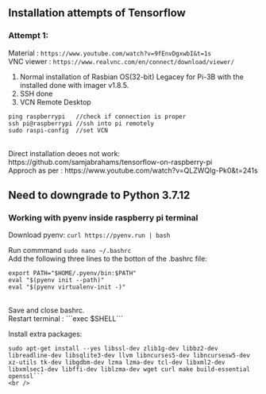 ## Installation attempts of Tensorflow

### Attempt 1:

Material   : ```https://www.youtube.com/watch?v=9fEnvDgxwbI&t=1s``` <br />
VNC viewer : ```https://www.realvnc.com/en/connect/download/viewer/```
  1. Normal installation of Rasbian OS(32-bit) Legacey for Pi-3B with the installed done with imager v1.8.5.
  2. SSH done 
  3. VCN Remote Desktop

```
ping raspberrypi   //check if connection is proper
ssh pi@raspberrypi //ssh into pi remotely
sudo raspi-config  //set VCN
```
<br />
Direct installation deoes not work: https://github.com/samjabrahams/tensorflow-on-raspberry-pi
<br />
Approch as per : https://www.youtube.com/watch?v=QLZWQlg-Pk0&t=241s <br />

## Need to downgrade to Python 3.7.12

### Working with pyenv inside raspberry pi terminal

Download pyenv: ```curl https://pyenv.run | bash``` <br />

Run commmand ```sudo nano ~/.bashrc``` <br />
Add the following three lines to the botton of the .bashrc file:<br />
```
export PATH="$HOME/.pyenv/bin:$PATH"
eval "$(pyenv init --path)"
eval "$(pyenv virtualenv-init -)"
```
<br />
Save and close bashrc.<br />
Restart terminal : ```exec $SHELL```
<br />

Install extra packages:<br />
```
sudo apt-get install --yes libssl-dev zlib1g-dev libbz2-dev libreadline-dev libsqlite3-dev llvm libncurses5-dev libncursesw5-dev xz-utils tk-dev libgdbm-dev lzma lzma-dev tcl-dev libxml2-dev libxmlsec1-dev libffi-dev liblzma-dev wget curl make build-essential openssl```
<br />


